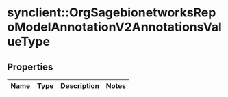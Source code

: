 # synclient::OrgSagebionetworksRepoModelAnnotationV2AnnotationsValueType


## Properties
Name | Type | Description | Notes
------------ | ------------- | ------------- | -------------


